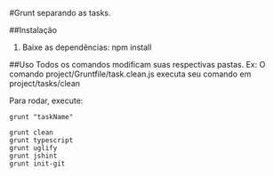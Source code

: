 #Grunt separando as tasks.

##Instalação
1. Baixe as dependências: npm install



##Uso
Todos os comandos modificam suas respectivas pastas.
Ex: O comando project/Gruntfile/task.clean.js executa seu comando em project/tasks/clean


Para rodar, execute:

    grunt "taskName"

    grunt clean
    grunt typescript
    grunt uglify
    grunt jshint
    grunt init-git